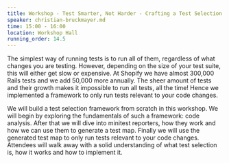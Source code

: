 ```yaml
---
title: Workshop - Test Smarter, Not Harder - Crafting a Test Selection Framework from Scratch
speaker: christian-bruckmayer.md
time: 15:00 - 16:00
location: Workshop Hall
running_order: 14.5
---
```


The simplest way of running tests is to run all of them, regardless of what changes you are testing. However, depending on the size of your test suite, this will either get slow or expensive. At Shopify we have almost 300,000 Rails tests and we add 50,000 more annually. The sheer amount of tests and their growth makes it impossible to run all tests, all the time! Hence we implemented a framework to only run tests relevant to your code changes.

We will build a test selection framework from scratch in this workshop. We will begin by exploring the fundamentals of such a framework: code analysis. After that we will dive into minitest reporters, how they work and how we can use them to generate a test map. Finally we will use the generated test map to only run tests relevant to your code changes. Attendees will walk away with a solid understanding of what test selection is, how it works and how to implement it.
